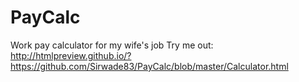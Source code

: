 # PayCalc
Work pay calculator for my wife's job
Try me out: http://htmlpreview.github.io/?https://github.com/Sirwade83/PayCalc/blob/master/Calculator.html
